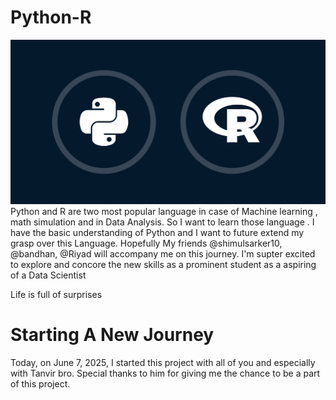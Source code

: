 # Python-R
![Python-R](./pythonR.png)
Python and R are two most popular language in case of Machine learning , math simulation and in Data Analysis. So I want to learn those language . I have the basic understanding of Python and I want to future extend my grasp over this Language. Hopefully My friends @shimulsarker10, @bandhan, @Riyad will accompany me on this journey. I'm supter excited to explore and concore the new skills as a prominent student as a aspiring of a Data Scientist

Life is full of surprises 

# Starting A New Journey
Today, on June 7, 2025, I started this project with all of you and especially with Tanvir bro. Special thanks to him for giving me the chance to be a part of this project.

